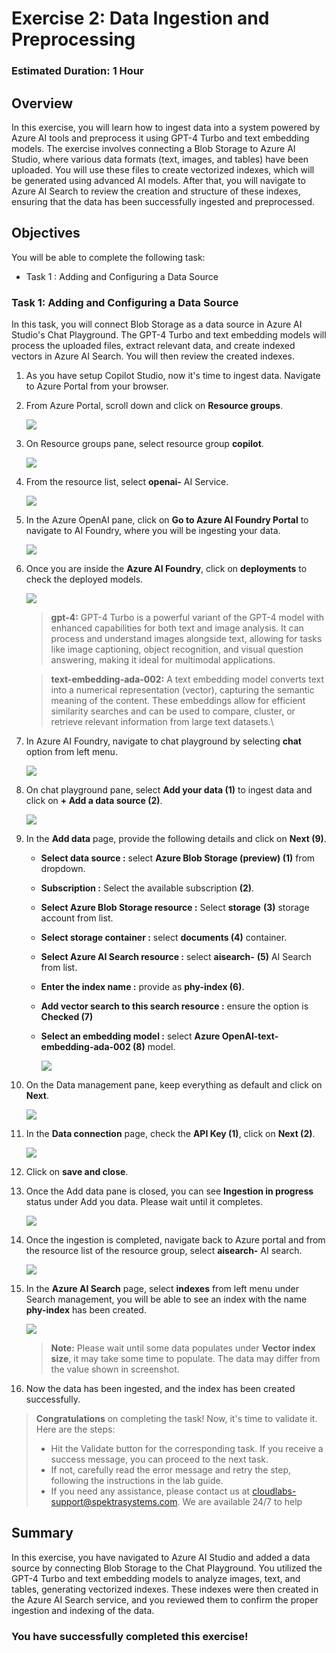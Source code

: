 # Exercise 2: Data Ingestion and Preprocessing 

### Estimated Duration: 1 Hour

## Overview

In this exercise, you will learn how to ingest data into a system powered by Azure AI tools and preprocess it using GPT-4 Turbo and text embedding models. The exercise involves connecting a Blob Storage to Azure AI Studio, where various data formats (text, images, and tables) have been uploaded. You will use these files to create vectorized indexes, which will be generated using advanced AI models. After that, you will navigate to Azure AI Search to review the creation and structure of these indexes, ensuring that the data has been successfully ingested and preprocessed.

## Objectives

You will be able to complete the following task:

- Task 1 : Adding and Configuring a Data Source

### Task 1: Adding and Configuring a Data Source

In this task, you will connect Blob Storage as a data source in Azure AI Studio's Chat Playground. The GPT-4 Turbo and text embedding models will process the uploaded files, extract relevant data, and create indexed vectors in Azure AI Search. You will then review the created indexes.

1. As you have setup Copilot Studio, now it's time to ingest data. Navigate to Azure Portal from your browser.

1. From Azure Portal, scroll down and click on **Resource groups**.

   ![](../media/ex2img1.png)

1. On Resource groups pane, select resource group **copilot**.

   ![](../media/ex1-updated1.png)

1. From the resource list, select **openai-<inject key="DeploymentID" enableCopy="false" />** AI Service.

   ![](../media/ex1-updated2.png)

1. In the Azure OpenAI pane, click on **Go to Azure AI Foundry Portal** to navigate to AI Foundry, where you will be ingesting your data.

   ![](../media/i2.png)

1. Once you are inside the **Azure AI Foundry**, click on **deployments** to check the deployed models.

   ![](../media/ex2img13.png)

   > **gpt-4:** GPT-4 Turbo is a powerful variant of the GPT-4 model with enhanced capabilities for both text and image analysis. It can process and understand images alongside text, allowing for tasks like image captioning, object recognition, and visual question answering, making it ideal for multimodal applications.

   > **text-embedding-ada-002:** A text embedding model converts text into a numerical representation (vector), capturing the semantic meaning of the content. These embeddings allow for efficient similarity searches and can be used to compare, cluster, or retrieve relevant information from large text datasets.\

1. In Azure AI Foundry, navigate to chat playground by selecting **chat** option from left menu.

   ![](../media/ex2img5.png)

1. On chat playground pane, select **Add your data (1)** to ingest data and click on **+ Add a data source (2)**.

   ![](../media/ex2img6.png)

1. In the **Add data** page, provide the following details and click on **Next (9)**.  

   - **Select data source :** select **Azure Blob Storage (preview) (1)** from dropdown.

   - **Subscription :** Select the available subscription **(2)**.

   - **Select Azure Blob Storage resource :** Select **storage<inject key="DeploymentID" enableCopy="false" />** **(3)** storage account from list.

   - **Select storage container :** select **documents (4)** container.

   - **Select Azure AI Search resource :** select **aisearch-<inject key="DeploymentID" enableCopy="false" />** **(5)** AI Search from list.

   - **Enter the index name :** provide as **phy-index (6)**.

   - **Add vector search to this search resource :** ensure the option is **Checked (7)**

   - **Select an embedding model :** select **Azure OpenAI-text-embedding-ada-002 (8)** model.

     ![](../media/ex4img5.png)

1. On the Data management pane, keep everything as default and click on **Next**.

   ![](../media/ex2img8.png)

1. In the **Data connection** page, check the **API Key (1)**, click on **Next (2)**.

   ![](../media/ex2img9.png)

1. Click on **save and close**.   

1. Once the Add data pane is closed, you can see **Ingestion in progress** status under Add you data. Please wait until it completes.

   ![](../media/ex2img10.png)

1. Once the ingestion is completed, navigate back to Azure portal and from the resource list of the resource group, select **aisearch-<inject key="DeploymentID" enableCopy="false" />** AI search.

   ![](../media/ex2img11.png)

1. In the **Azure AI Search** page, select **indexes** from left menu under Search management, you will be able to see an index with the name **phy-index** has been created.

   ![](../media/ex4img8.png)

   >**Note:** Please wait until some data populates under **Vector index size**, it may take some time to populate. The data may differ from the value shown in screenshot.

1. Now the data has been ingested, and the index has been created successfully.

<validation step="cc95dc23-c095-45c8-897b-0a9a51d73695" />

> **Congratulations** on completing the task! Now, it's time to validate it. Here are the steps:
> - Hit the Validate button for the corresponding task. If you receive a success message, you can proceed to the next task. 
> - If not, carefully read the error message and retry the step, following the instructions in the lab guide.
> - If you need any assistance, please contact us at cloudlabs-support@spektrasystems.com. We are available 24/7 to help

## Summary

In this exercise, you have navigated to Azure AI Studio and added a data source by connecting Blob Storage to the Chat Playground. You utilized the GPT-4 Turbo and text embedding models to analyze images, text, and tables, generating vectorized indexes. These indexes were then created in the Azure AI Search service, and you reviewed them to confirm the proper ingestion and indexing of the data.

### You have successfully completed this exercise!
